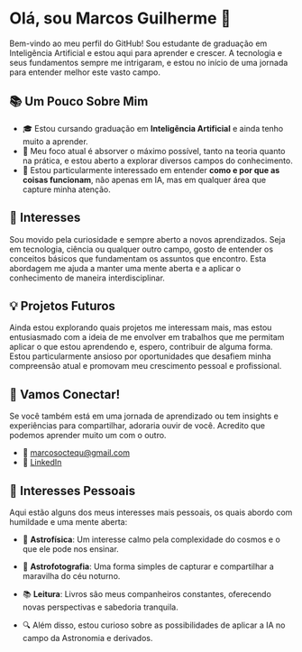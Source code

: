 # Olá, sou Marcos Guilherme 👋

Bem-vindo ao meu perfil do GitHub! Sou estudante de graduação em Inteligência Artificial e estou aqui para aprender e crescer. A tecnologia e seus fundamentos sempre me intrigaram, e estou no início de uma jornada para entender melhor este vasto campo.

## 📚 Um Pouco Sobre Mim

- 🎓 Estou cursando graduação em **Inteligência Artificial** e ainda tenho muito a aprender.
- 🌱 Meu foco atual é absorver o máximo possível, tanto na teoria quanto na prática, e estou aberto a explorar diversos campos do conhecimento.
- 🤔 Estou particularmente interessado em entender **como e por que as coisas funcionam**, não apenas em IA, mas em qualquer área que capture minha atenção.

## 💭 Interesses

Sou movido pela curiosidade e sempre aberto a novos aprendizados. Seja em tecnologia, ciência ou qualquer outro campo, gosto de entender os conceitos básicos que fundamentam os assuntos que encontro. Esta abordagem me ajuda a manter uma mente aberta e a aplicar o conhecimento de maneira interdisciplinar.

## 💡 Projetos Futuros

Ainda estou explorando quais projetos me interessam mais, mas estou entusiasmado com a ideia de me envolver em trabalhos que me permitam aplicar o que estou aprendendo e, espero, contribuir de alguma forma. Estou particularmente ansioso por oportunidades que desafiem minha compreensão atual e promovam meu crescimento pessoal e profissional.

## 🤝 Vamos Conectar!

Se você também está em uma jornada de aprendizado ou tem insights e experiências para compartilhar, adoraria ouvir de você. Acredito que podemos aprender muito um com o outro.

- 📧 marcosoctequ@gmail.com
- 💼 [LinkedIn](https://www.linkedin.com/in/marcos-guilherme-5278542b5/)

## 🌠 Interesses Pessoais

Aqui estão alguns dos meus interesses mais pessoais, os quais abordo com humildade e uma mente aberta:

- 🌌 **Astrofísica**: Um interesse calmo pela complexidade do cosmos e o que ele pode nos ensinar.
- 📸 **Astrofotografia**: Uma forma simples de capturar e compartilhar a maravilha do céu noturno.
- 📚 **Leitura**: Livros são meus companheiros constantes, oferecendo novas perspectivas e sabedoria tranquila.

- 🔍 Além disso, estou curioso sobre as possibilidades de aplicar a IA no campo da Astronomia e derivados.

